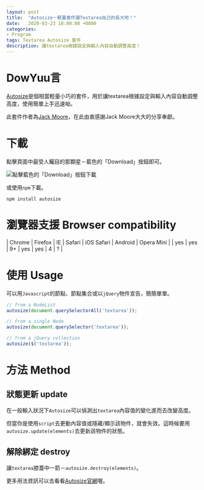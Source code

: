 ```yaml
---
layout: post
title:  "Autosize－輕量套件讓Textarea自己的長大吧！"
date:   2020-03-23 18:00:00 +0800
categories:
- Program
tags: Textarea Autosize 套件
description: 讓textarea根據設定與輸入內容自動調整高度！
---
```


# DowYuu言

[Autosize](http://www.jacklmoore.com/autosize/)是個相當輕量小巧的套件，用於讓textarea根據設定與輸入內容自動調整高度，使用簡單上手迅速呦。

此套件作者為[Jack Moore](https://github.com/jackmoore)，在此由衷感謝Jack Moore大大的分享奉獻。

# 下載

點擊頁面中最受人矚目的那顆星－藍色的「Download」按鈕即可。

![點擊藍色的「Download」按鈕下載]({{site.url}}/img/2020-03-23-Textarea-Autosize/Download-Autosize.png "點擊藍色的「Download」按鈕下載")

或使用`npm`下載。
```
npm install autosize
```

# 瀏覽器支援 Browser compatibility

| Chrome | Firefox | IE | Safari | iOS Safari | Android | Opera Mini |
| yes           | yes        | 9+ | yes      | yes              |  4              | ?         |

# 使用 Usage

可以用`Javascript`的節點、節點集合或以`jQuery`物件宣告，簡簡單單。

```js
// from a NodeList
autosize(document.querySelectorAll('textarea'));

// from a single Node
autosize(document.querySelector('textarea'));

// from a jQuery collection
autosize($('textarea'));
```

# 方法 Method

## 狀態更新 update

在一般輸入狀況下`Autosize`可以偵測出`textarea`內容值的變化進而去改變高度。

但當你是使用`script`去更動內容值或隱藏/顯示該物件，就會失效。這時候要用`autosize.update(elements)`去更新該物件的狀態。

## 解除綁定 destroy

讓`textarea`膝蓋中一箭－`autosize.destroy(elements)`。

更多用法資訊可以去看看[Autosize官網](http://www.jacklmoore.com/autosize/)喔。
